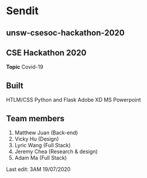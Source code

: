 # Sendit
## unsw-csesoc-hackathon-2020
## CSE Hackathon 2020
**Topic**
Covid-19
## Built
HTLM/CSS
Python and Flask
Adobe XD
MS Powerpoint
## Team members
1. Matthew Juan (Back-end)
2. Vicky Hu (Design)
3. Lyric Wang (Full Stack)
4. Jeremy Chea (Research & design)
5. Adam Ma (Full Stack)

Last edit: 3AM 19/07/2020
